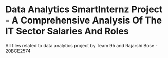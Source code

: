 # Data Analytics SmartInternz Project - A Comprehensive Analysis Of The IT Sector Salaries And Roles
All files related to data analytics project by Team 95 and Rajarshi Bose - 20BCE2574
